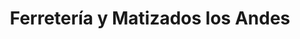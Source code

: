 ---
title: "Ferretería y Matizados los Andes"
url: /callao/ferreteria-y-matizados-los-andes/
shop: hardware
---